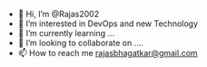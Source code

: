 - 👋 Hi, I’m @Rajas2002
- 👀 I’m interested in DevOps and new Technology
- 🌱 I’m currently learning ...
- 💞️ I’m looking to collaborate on ....
- 📫 How to reach me rajasbhagatkar@gmail.com

<!---
Rajas2002/Rajas2002 is a ✨ special ✨ repository because its `README.md` (this file) appears on your GitHub profile.
You can click the Preview link to take a look at your changes.
--->
